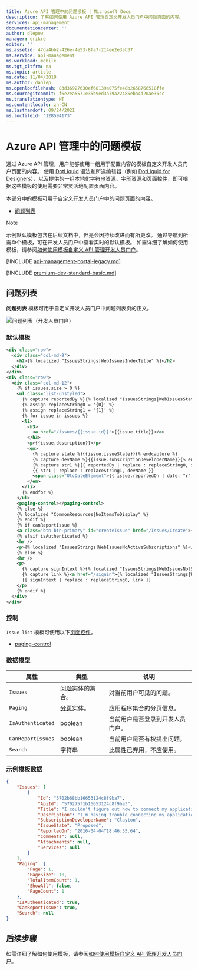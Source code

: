 ```yaml
---
title: Azure API 管理中的问题模板 | Microsoft Docs
description: 了解如何使用 Azure API 管理自定义开发人员门户中问题页面的内容。
services: api-management
documentationcenter: ''
author: dlepow
manager: erikre
editor: ''
ms.assetid: 47da4bb2-426e-4e53-8fa7-214ee2e3ab37
ms.service: api-management
ms.workload: mobile
ms.tgt_pltfrm: na
ms.topic: article
ms.date: 11/04/2019
ms.author: danlep
ms.openlocfilehash: 83d36927630ef68139a075fe48b2658766518ffe
ms.sourcegitcommit: f6e2ea5571e35b9ed3a79a22485eba4d20ae36cc
ms.translationtype: HT
ms.contentlocale: zh-CN
ms.lasthandoff: 09/24/2021
ms.locfileid: "128594173"
---
```

# <a name="issue-templates-in-azure-api-management"></a>Azure API 管理中的问题模板
通过 Azure API 管理，用户能够使用一组用于配置内容的模板自定义开发人员门户页面的内容。 使用 [DotLiquid](http://dotliquidmarkup.org/) 语法和所选编辑器（例如 [DotLiquid for Designers](https://github.com/dotliquid/dotliquid/wiki/DotLiquid-for-Designers)），以及提供的一组本地化[字符串资源](api-management-template-resources.md#strings)、[字形资源](api-management-template-resources.md#glyphs)和[页面控件](api-management-page-controls.md)，即可根据这些模板的使用需要非常灵活地配置页面内容。  
  
 本部分中的模板可用于自定义开发人员门户中的问题页面的内容。  
  
-   [问题列表](#IssueList)  
  
> [!NOTE]
>  示例默认模板包含在后续文档中，但是会因持续改进而有所更改。 通过导航到所需单个模板，可在开发人员门户中查看实时的默认模板。 如需详细了解如何使用模板，请参阅[如何使用模板自定义 API 管理开发人员门户](api-management-developer-portal-templates.md)。  

[!INCLUDE [api-management-portal-legacy.md](../../includes/api-management-portal-legacy.md)]

[!INCLUDE [premium-dev-standard-basic.md](../../includes/api-management-availability-premium-dev-standard-basic.md)]
  
##  <a name="issue-list"></a><a name="IssueList"></a>问题列表  
 **问题列表** 模板可用于自定义开发人员门户中问题列表页的正文。  
  
 ![问题列表（开发人员门户）](./media/api-management-issue-templates/APIM-Issue-List-Developer-Portal.png "APIM 问题列表（开发人员门户）")  
  
### <a name="default-template"></a>默认模板  
  
```xml
<div class="row">
  <div class="col-md-9">
    <h2>{% localized "IssuesStrings|WebIssuesIndexTitle" %}</h2>
  </div>
</div>
<div class="row">
  <div class="col-md-12">
    {% if issues.size > 0 %}
    <ul class="list-unstyled">
      {% capture reportedBy %}{% localized "IssuesStrings|WebIssuesStatusReportedBy" %}{% endcapture %}
      {% assign replaceString0 = '{0}' %}
      {% assign replaceString1 = '{1}' %}
      {% for issue in issues %}
      <li>
        <h3>
          <a href="/issues/{{issue.id}}">{{issue.title}}</a>
        </h3>
        <p>{{issue.description}}</p>
        <em>
          {% capture state %}{{issue.issueState}}{% endcapture %}
          {% capture devName %}{{issue.subscriptionDeveloperName}}{% endcapture %}
          {% capture str1 %}{{ reportedBy | replace : replaceString0, state }}{% endcapture %}
          {{ str1 | replace : replaceString1, devName }}
          <span class="UtcDateElement">{{ issue.reportedOn | date: "r" }}</span>
        </em>
      </li>
      {% endfor %}
    </ul>
    <paging-control></paging-control>
    {% else %}
    {% localized "CommonResources|NoItemsToDisplay" %}
    {% endif %}
    {% if canReportIssue %}
    <a class="btn btn-primary" id="createIssue" href="/Issues/Create">{% localized "IssuesStrings|WebIssuesReportIssueButton" %}</a>
    {% elsif isAuthenticated %}
    <hr />
    <p>{% localized "IssuesStrings|WebIssuesNoActiveSubscriptions" %}</p>
    {% else %}
    <hr />
    <p>
      {% capture signIntext %}{% localized "IssuesStrings|WebIssuesNotSignin" %}{% endcapture %}
      {% capture link %}<a href="/signin">{% localized "IssuesStrings|WebIssuesSignIn" %}</a>{% endcapture %}
      {{ signIntext | replace : replaceString0, link }}
    </p>
    {% endif %}
  </div>
</div>
```
  
### <a name="controls"></a>控制  
 `Issue list` 模板可使用以下[页面控件](api-management-page-controls.md)。  
  
-   [paging-control](api-management-page-controls.md#paging-control)  
  
### <a name="data-model"></a>数据模型  
  
|属性|类型|说明|  
|--------------|----------|-----------------|  
|`Issues`|[问题](api-management-template-data-model-reference.md#Issue)实体的集合。|对当前用户可见的问题。|  
|`Paging`|[分页](api-management-template-data-model-reference.md#Paging)实体。|应用程序集合的分页信息。|  
|`IsAuthenticated`|boolean|当前用户是否登录到开发人员门户。|  
|`CanReportIssues`|boolean|当前用户是否有权提出问题。|  
|`Search`|字符串|此属性已弃用，不应使用。|  
  
### <a name="sample-template-data"></a>示例模板数据  
  
```json
{
    "Issues": [
        {
            "Id": "5702b68bb16653124c8f9ba7",
            "ApiId": "570275f1b16653124c8f9ba3",
            "Title": "I couldn't figure out how to connect my application to the API",
            "Description": "I'm having trouble connecting my application to the backend API.",
            "SubscriptionDeveloperName": "Clayton",
            "IssueState": "Proposed",
            "ReportedOn": "2016-04-04T18:46:35.64",
            "Comments": null,
            "Attachments": null,
            "Services": null
        }
    ],
    "Paging": {
        "Page": 1,
        "PageSize": 10,
        "TotalItemCount": 1,
        "ShowAll": false,
        "PageCount": 1
    },
    "IsAuthenticated": true,
    "CanReportIssue": true,
    "Search": null
}
```

## <a name="next-steps"></a>后续步骤
如需详细了解如何使用模板，请参阅[如何使用模板自定义 API 管理开发人员门户](api-management-developer-portal-templates.md)。
